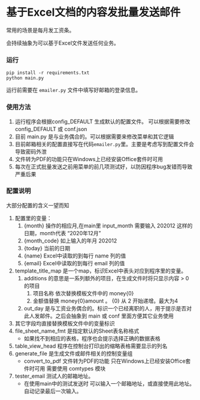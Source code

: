 # 基于Excel文档的内容发批量发送邮件
常用的场景是每月发工资条。

会持续抽象为可以基于Excel文件发送任何业务。

### 运行

```shell
pip install -r requirements.txt
python main.py
```

运行前需要在 `emailer.py` 文件中填写好邮箱的登录信息。

### 使用方法

1. 运行程序会根据config_DEFAULT 生成默认的配置文件。
  可以根据需要修改 config_DEFAULT 或 conf.json
2. 目前 main.py 是与业务偶合的。可以根据需要来修改菜单和其它逻辑
3. 目前邮箱相关的配置直接写在代码`emailer.py`里。主要是考虑写到配置文件会导致密码外泄
4. 文件转为PDF的功能只在Windows上已经安装Office套件时可用
5. 每次在正式批量发送之前用菜单的前几项测试好，以防因程序bug发错而导致严重后果


### 配置说明

大部分配置的含义一望而知

1. 配置里的变量：
    1. {month} 操作的相应月,在main里 input_month 需要输入 202012 这样的日期，month代表 “2020年12月”
    2. {month_code} 如上输入的年月 202012
    3. {today} 当前的日期
    3. {name} Excel中读取的到每行 name 列的值
    4. {email} Excel中读取的到每行 email 列的值
2. template_title_map 是一个map，标识Excel中表头对应到程序里的变量。
    1. additions 的意思是一系列额外的项目，在生成文件时将只显示内容 > 0 的项目
        1. 项目名称 依次替换模板文件中的 money{0}
        2. 金额值替换 money{0}amount 。 {0} 从 2 开始递增。最大为4
    2. out_day 是与工资业务偶合的。标识一个已经离职的人，用于提示是否对此人发邮件。之后会抽象到 main 或 conf 里面方便其它业务使用
  3. 其它字段均直接替换模板文件中的变量标识
2. file_sheet_name_fmt 是指定默认的Sheet表名称格式
    - 如果找不到相应的表格，程序也会提示选择正确的数据表格
3. table_view_head 程序在控制台打印出的缩略表格需要显示的列名
4. generate_file 是生成文件或邮件相关的控制变量组
    - convert_to_pdf 文件转为PDF的功能  只在Windows上已经安装Office套件时可用 需要使用 comtypes 模块
5. tester_email 测试人的邮箱地址。
    - 在使用main中的测试发送时 可以输入一个邮箱地址，或直接使用此地址。自动记录最后一次输入。

